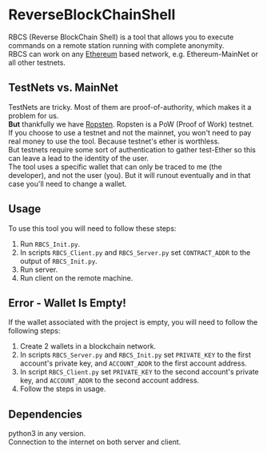# ReverseBlockChainShell
RBCS (Reverse BlockChain Shell) is a tool that allows you to execute commands on a remote station running with complete anonymity.\
RBCS can work on any <a href="https://ethereum.org/en/">Ethereum</a> based network, e.g. Ethereum-MainNet or all other testnets.

## TestNets vs. MainNet
TestNets are tricky. Most of them are proof-of-authority, which makes it a problem for us.\
**But** thankfully we have <a href="https://github.com/ethereum/ropsten">Ropsten</a>. Ropsten is a PoW (Proof of Work) testnet.\
If you choose to use a testnet and not the mainnet, you won't need to pay real money to use the tool. Because testnet's ether is worthless.\
But testnets require some sort of authentication to gather test-Ether so this can leave a lead to the identity of the user.\
The tool uses a specific wallet that can only be traced to me (the developer), and not the user (you). But it will runout eventually and in that case you'll need to change a wallet.

## Usage
To use this tool you will need to follow these steps:
1. Run `RBCS_Init.py`.
2. In scripts `RBCS_Client.py` and `RBCS_Server.py` set `CONTRACT_ADDR` to the output of `RBCS_Init.py`.
3. Run server.
4. Run client on the remote machine.


## Error - Wallet Is Empty!
If the wallet associated with the project is empty, you will need to follow the following steps:
1. Create 2 wallets in a blockchain network.
2. In scripts `RBCS_Server.py` and `RBCS_Init.py` set `PRIVATE_KEY` to the first account's private key, and `ACCOUNT_ADDR` to the first account address.
3. In script `RBCS_Client.py` set `PRIVATE_KEY` to the second account's private key, and `ACCOUNT_ADDR` to the second account address.
4. Follow the steps in usage.


## Dependencies
python3 in any version.\
Connection to the internet on both server and client.
